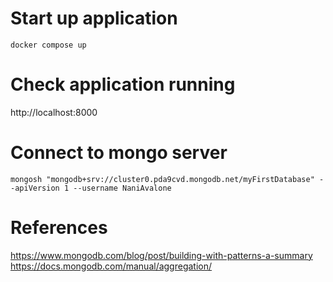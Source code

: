 # Start up application 
`docker compose up`

# Check application running
http://localhost:8000

# Connect to mongo server
`mongosh "mongodb+srv://cluster0.pda9cvd.mongodb.net/myFirstDatabase" --apiVersion 1 --username NaniAvalone`

# References
https://www.mongodb.com/blog/post/building-with-patterns-a-summary
https://docs.mongodb.com/manual/aggregation/
